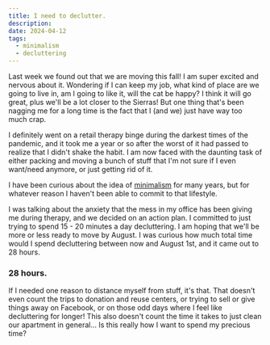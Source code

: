 ```yaml
---
title: I need to declutter.
description: 
date: 2024-04-12
tags:
  - minimalism
  - decluttering
---
```

Last week we found out that we are moving this fall! I am super excited and nervous about it. Wondering if I can keep my job, what kind of place are we going to live in, am I going to like it, will the cat be happy? I think it will go great, plus we'll be a lot closer to the Sierras! But one thing that's been nagging me for a long time is the fact that I (and we) just have way too much crap.

I definitely went on a retail therapy binge during the darkest times of the pandemic, and it took me a year or so after the worst of it had passed to realize that I didn't shake the habit. I am now faced with the daunting task of either packing and moving a bunch of stuff that I'm not sure if I even want/need anymore, or just getting rid of it.

I have been curious about the idea of <a href="/digital-garden/minimalism/">minimalism</a> for many years, but for whatever reason I haven't been able to commit to that lifestyle. 

I was talking about the anxiety that the mess in my office has been giving me during therapy, and we decided on an action plan. I committed to just trying to spend 15 - 20 minutes a day decluttering. I am hoping that we'll be more or less ready to move by August. I was curious how much total time would I spend decluttering between now and August 1st, and it came out to 28 hours.

### 28 hours.

If I needed one reason to distance myself from stuff, it's that. That doesn't even count the trips to donation and reuse centers, or trying to sell or give things away on Facebook, or on those odd days where I feel like decluttering for longer! This also doesn't count the time it takes to just clean our apartment in general... Is this really how I want to spend my precious time?